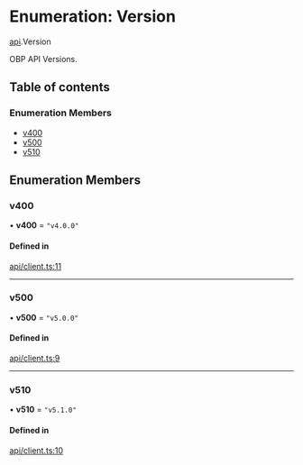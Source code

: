 # Enumeration: Version

[api](../wiki/api).Version

OBP API Versions.

## Table of contents

### Enumeration Members

- [v400](../wiki/api.Version#v400)
- [v500](../wiki/api.Version#v500)
- [v510](../wiki/api.Version#v510)

## Enumeration Members

### v400

• **v400** = ``"v4.0.0"``

#### Defined in

[api/client.ts:11](https://github.com/mark-tesobe/OBP-SDK/blob/341a984/src/api/client.ts#L11)

___

### v500

• **v500** = ``"v5.0.0"``

#### Defined in

[api/client.ts:9](https://github.com/mark-tesobe/OBP-SDK/blob/341a984/src/api/client.ts#L9)

___

### v510

• **v510** = ``"v5.1.0"``

#### Defined in

[api/client.ts:10](https://github.com/mark-tesobe/OBP-SDK/blob/341a984/src/api/client.ts#L10)
